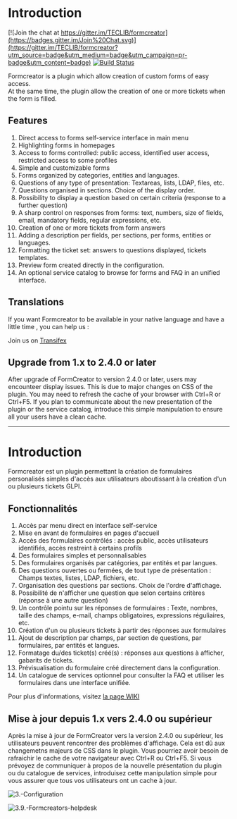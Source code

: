 Introduction
============

[![Join the chat at https://gitter.im/TECLIB/formcreator](https://badges.gitter.im/Join%20Chat.svg)](https://gitter.im/TECLIB/formcreator?utm_source=badge&utm_medium=badge&utm_campaign=pr-badge&utm_content=badge) 
[![Build Status](https://secure.travis-ci.org/pluginsGLPI/formcreator.svg?branch=master)](https://secure.travis-ci.org/pluginsGLPI/formcreator)

Formcreator is a plugin which allow creation of custom forms of easy access.  
At the same time, the plugin allow the creation of one or more tickets when the form is filled. 

Features
--------

1. Direct access to forms self-service interface in main menu
2. Highlighting forms in homepages
3. Access to forms controlled: public access, identified user access, restricted access to some profiles
4. Simple and customizable forms
5. Forms organized by categories, entities and languages.
6. Questions of any type of presentation: Textareas, lists, LDAP, files, etc.
7. Questions organised in sections. Choice of the display order.
8. Possibility to display a question based on certain criteria (response to a further question)
9. A sharp control on responses from forms: text, numbers, size of fields, email, mandatory fields, regular expressions, etc.
10. Creation of one or more tickets from form answers
11. Adding a description per fields, per sections, per forms, entities or languages.
12. Formatting the ticket set: answers to questions displayed, tickets templates.
13. Preview form created directly in the configuration.
14. An optional service catalog to browse for forms and FAQ in an unified interface.

Translations
------------

If you want Formcreator to be available in your native language and have a little time , you can help us :

Join us on [Transifex](https://www.transifex.com/teclib/glpi-project-plugin-formcreator)

Upgrade from 1.x to 2.4.0 or later
----------------------------------
After upgrade of FormCreator to version 2.4.0 or later, users may encounteer display issues. This is due to major changes on CSS of the plugin. You may need to refresh the cache of your browser with Ctrl+R or Ctrl+F5. If you plan to communicate about the new presentation of the plugin or the service catalog, introduce this simple manipulation to ensure all your users have a clean cache.

------------------------------------------------------------------------------------------------------------------------

Introduction
============

Formcreator est un plugin permettant la création de formulaires personalisés simples d'accès aux utilisateurs aboutissant à la création d'un ou plusieurs tickets GLPI.

Fonctionnalités
---------------

1. Accès par menu direct en interface self-service
2. Mise en avant de formulaires en pages d'accueil
3. Accès des formulaires contrôlés : accès public, accès utilisateurs identifiés, accès restreint à certains profils
4. Des formulaires simples et personnalisables
5. Des formulaires organisés par catégories, par entités et par langues.
6. Des questions ouvertes ou fermées, de tout type de présentation : Champs textes, listes, LDAP, fichiers, etc.
7. Organisation des questions par sections. Choix de l'ordre d'affichage.
8. Possibilité de n'afficher une question que selon certains critères (réponse à une autre question)
9. Un contrôle pointu sur les réponses de formulaires : Texte, nombres, taille des champs, e-mail, champs obligatoires, expressions réguliaires, etc.
10. Création d'un ou plusieurs tickets à partir des réponses aux formulaires
11. Ajout de description par champs, par section de questions, par formulaires, par entités et langues.
12. Formatage du/des ticket(s) créé(s) : réponses aux questions à afficher, gabarits de tickets.
13. Prévisualisation du formulaire créé directement dans la configuration.
14. Un catalogue de services optionnel pour consulter la FAQ et utiliser les formulaires dans une interface unifiée.

Pour plus d'informations, visitez [la page WIKI](https://github.com/TECLIB/formcreator/wiki)

Mise à jour depuis 1.x vers 2.4.0 ou supérieur
----------------------------------------------
Après la mise à jour de FormCreator vers la version 2.4.0 ou supérieur, les utilisateurs peuvent rencontrer des problèmes d'affichage. Cela est dû aux changemetns majeurs de CSS dans le plugin. Vous pourriez avoir besoin de rafraichir le cache de votre navigateur avec Ctrl+R ou Ctrl+F5. Si vous prévoyez de communiquer à propos de la nouvelle présentation du plugin ou du catalogue de services, introduisez cette manipulation simple pour vous assurer que tous vos utilisateurs ont un cache à jour.

![3.-Configuration](/screenshot.png "Configuration")

![3.9.-Formcreators-helpdesk](/screenshot_2.png "Service catalog")

